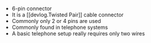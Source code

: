 
- 6-pin connector
- It is a [[devlog.Twisted Pair]] cable connector
- Commonly only 2 or 4 pins are used
- Commonly found in telephone systems
- A basic telephone setup really requires only two wires
